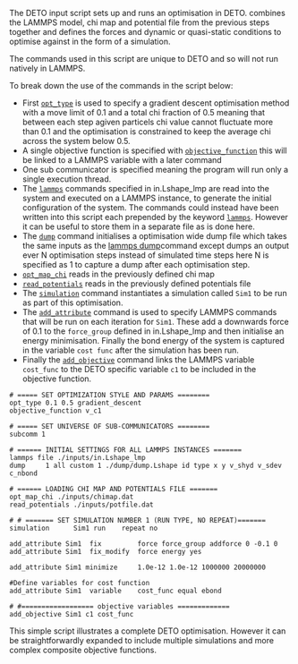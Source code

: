 The DETO input script sets up and runs an optimisation in DETO. combines the LAMMPS model, chi map and potential file from the previous steps together and defines the forces and dynamic or quasi-static conditions to optimise against in the form of a simulation.

The commands used in this script are unique to DETO and so will not run natively in LAMMPS.

To break down the use of the commands in the script below:

- First [`opt_type`](3_commands/3.7_opt_type) is used to specify a gradient descent optimisation method with a move limit of 0.1 and a total chi fraction of 0.5 meaning that between each step agiven particels chi value cannot fluctuate more than 0.1 and the optimisation is constrained to keep the average chi across the system below 0.5.
- A single objective function is specified with [`objective_function`](3_commands/3.8_objective_function) this will be linked to a LAMMPS variable with a later command
- One sub communicator is specified meaning the program will run only a single execution thread.
- The [`lammps`](3_commands/3.2_lammps) commands specified in in.Lshape_lmp are read into the system and executed on a LAMMPS instance, to generate the initial configuration of the system. The commands could instead have been written into this script each prepended by the keyword [`lammps`](3_commands/3.2_lammps). However it can be useful to store them in a separate file as is done here.
- The [`dump`](3_commands/3.11_dump) command initialises a optimisation wide dump file which takes the same inputs as the [lammps dump](https://docs.lammps.org/dump.html)command except dumps an output ever N optimisation steps instead of simulated time steps here N is specified as 1 to capture a dump after each optimisation step.
- [`opt_map_chi`](3_commands/3.5_opt_map_chi) reads in the previously defined chi map
- [`read_potentials`](3_commands/3.6_read_potentials) reads in the previously defined potentials file
- The [`simulation`](3_commands/3.3_simulation) command instantiates a simulation called `Sim1` to be run as part of this optimisation.
- The [`add_attribute`](3_commands/3.4_add_attribute) command is used to specify LAMMPS commands that will be run on each iteration for `Sim1`. These add a downwards force of 0.1 to the `force_group` defined in in.Lshape_lmp and then initialise an energy minimisation. Finally the bond energy of the system is captured in the variable `cost func` after the simulation has been run.
- Finally the [`add_objective`](3_commands/3.9_add_objective) command links the LAMMPS variable `cost_func` to the DETO specific variable `c1` to be included in the objective function.

```
# ===== SET OPTIMIZATION STYLE AND PARAMS ========
opt_type 0.1 0.5 gradient_descent
objective_function v_c1

# ===== SET UNIVERSE OF SUB-COMMUNICATORS ========
subcomm 1

# ====== INITIAL SETTINGS FOR ALL LAMMPS INSTANCES =======
lammps file ./inputs/in.Lshape_lmp
dump     1 all custom 1 ./dump/dump.Lshape id type x y v_shyd v_sdev c_nbond

# ====== LOADING CHI MAP AND POTENTIALS FILE =======
opt_map_chi ./inputs/chimap.dat
read_potentials ./inputs/potfile.dat

# # ======= SET SIMULATION NUMBER 1 (RUN TYPE, NO REPEAT)=======
simulation		Sim1 run    repeat no

add_attribute Sim1	fix         force force_group addforce 0 -0.1 0
add_attribute Sim1	fix_modify  force energy yes

add_attribute Sim1 minimize     1.0e-12 1.0e-12 1000000 20000000

#Define variables for cost function
add_attribute Sim1	variable	cost_func equal ebond

# #================== objective variables =============
add_objective Sim1 c1 cost_func
```

This simple script illustrates a complete DETO optimisation. However it can be straightforwardly expanded to include multiple simulations and more complex composite objective functions.